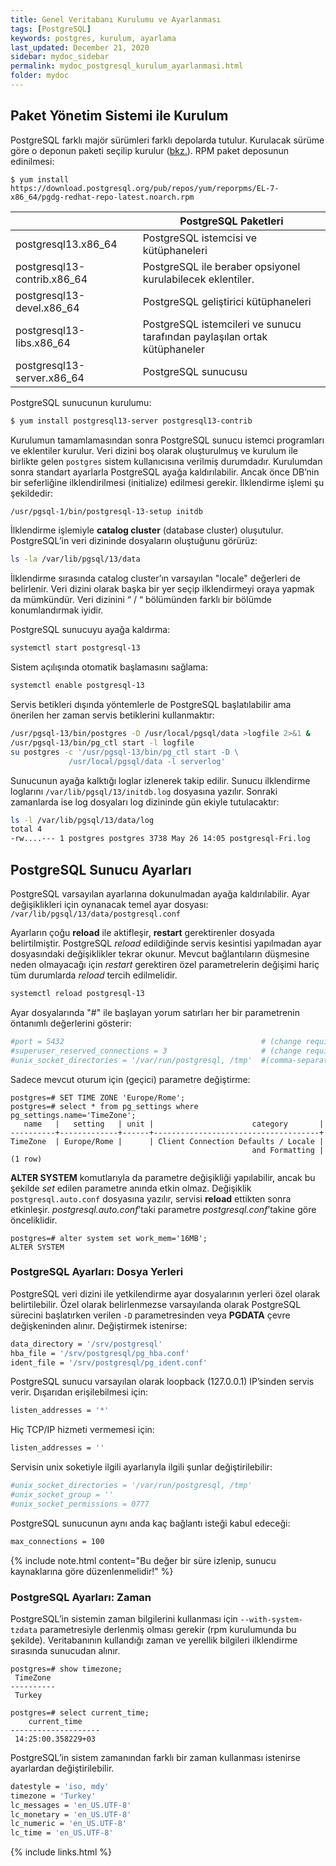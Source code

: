 ```yaml
---
title: Genel Veritabanı Kurulumu ve Ayarlanması
tags: [PostgreSQL]
keywords: postgres, kurulum, ayarlama
last_updated: December 21, 2020
sidebar: mydoc_sidebar
permalink: mydoc_postgresql_kurulum_ayarlanmasi.html
folder: mydoc
---
```


## Paket Yönetim Sistemi ile Kurulum

PostgreSQL farklı majör sürümleri farklı depolarda tutulur. Kurulacak sürüme göre o deponun paketi seçilip kurulur ([bkz.](https://www.postgresql.org/download/)). RPM paket deposunun edinilmesi:

```shell
$ yum install https://download.postgresql.org/pub/repos/yum/reporpms/EL-7-x86_64/pgdg-redhat-repo-latest.noarch.rpm
```

|| PostgreSQL Paketleri |
|-------|--------|
| postgresql13.x86_64 | PostgreSQL istemcisi ve kütüphaneleri |
| postgresql13-contrib.x86_64 | PostgreSQL ile beraber opsiyonel kurulabilecek eklentiler. |
| postgresql13-devel.x86_64 | PostgreSQL geliştirici kütüphaneleri |
| postgresql13-libs.x86_64| PostgreSQL istemcileri ve sunucu tarafından paylaşılan ortak kütüphaneler |
| postgresql13-server.x86_64 | PostgreSQL sunucusu |

PostgreSQL sunucunun kurulumu:

```sh
$ yum install postgresql13-server postgresql13-contrib
```

Kurulumun tamamlamasından sonra PostgreSQL sunucu istemci programları ve eklentiler kurulur. Veri dizini boş olarak oluşturulmuş ve kurulum ile birlikte gelen `postgres` sistem kullanıcısına verilmiş durumdadır. Kurulumdan sonra standart ayarlarla PostgreSQL ayağa kaldırılabilir. Ancak önce DB’nin bir seferliğine ilklendirilmesi (initialize) edilmesi gerekir. İlklendirme işlemi şu şekildedir:

```sh
/usr/pgsql-1/bin/postgresql-13-setup initdb
```

İlklendirme işlemiyle **catalog cluster** (database cluster) oluşutulur. PostgreSQL’in veri dizininde dosyaların oluştuğunu görürüz:

```sh
ls -la /var/lib/pgsql/13/data
```

İlklendirme sırasında catalog cluster’ın varsayılan "locale" değerleri de belirlenir. Veri dizini olarak başka bir yer seçip ilklendirmeyi oraya yapmak da mümkündür. Veri dizinini “ / “ bölümünden farklı bir bölümde konumlandırmak iyidir.

PostgreSQL sunucuyu ayağa kaldırma:

```sh
systemctl start postgresql-13
```

Sistem açılışında otomatik başlamasını sağlama:

```sh
systemctl enable postgresql-13
```

Servis betikleri dışında yöntemlerle de PostgreSQL başlatılabilir ama önerilen her zaman servis betiklerini kullanmaktır:

```sh
/usr/pgsql-13/bin/postgres -D /usr/local/pgsql/data >logfile 2>&1 &
/usr/pgsql-13/bin/pg_ctl start -l logfile
su postgres -c '/usr/pgsql-13/bin/pg_ctl start -D \
             /usr/local/pgsql/data -l serverlog'
```

Sunucunun ayağa kalktığı loglar izlenerek takip edilir. Sunucu ilklendirme loglarını ``/var/lib/pgsql/13/initdb.log`` dosyasına yazılır. Sonraki zamanlarda ise log dosyaları log dizininde gün ekiyle tutulacaktır:

```sh
ls -l /var/lib/pgsql/13/data/log
total 4
-rw....--- 1 postgres postgres 3738 May 26 14:05 postgresql-Fri.log
```

## PostgreSQL Sunucu Ayarları

PostgreSQL varsayılan ayarlarına dokunulmadan ayağa kaldırılabilir. Ayar değişiklikleri için oynanacak temel ayar dosyası: `/var/lib/pgsql/13/data/postgresql.conf`

Ayarların çoğu **reload** ile aktifleşir, **restart** gerektirenler dosyada belirtilmiştir. PostgreSQL *reload* edildiğinde servis kesintisi yapılmadan ayar dosyasındaki değişiklikler tekrar okunur. Mevcut bağlantıların düşmesine neden olmayacağı için *restart* gerektiren özel parametrelerin değişimi hariç tüm durumlarda *reload* tercih edilmelidir.

```sh
systemctl reload postgresql-13
```

Ayar dosyalarında "#" ile başlayan yorum satırları her bir parametrenin öntanımlı değerlerini gösterir:

```yaml
#port = 5432                                            # (change requires restart)
#superuser_reserved_connections = 3                     # (change requires restart)
#unix_socket_directories = '/var/run/postgresql, /tmp'  #(comma-separated list of directories)
```

Sadece mevcut oturum için (geçici) parametre değiştirme:

```text
postgres=# SET TIME ZONE 'Europe/Rome';
postgres=# select * from pg_settings where pg_settings.name='TimeZone';
   name   |   setting   | unit |                      category       |
----------+-------------+------+-------------------------------------+
TimeZone  | Europe/Rome |      | Client Connection Defaults / Locale |
                                                      and Formatting |
(1 row)
```

**ALTER SYSTEM** komutlarıyla da parametre değişikliği yapılabilir, ancak bu şekilde *set* edilen parametre anında etkin olmaz. Değişiklik ``postgresql.auto.conf`` dosyasına yazılır, servisi **reload** ettikten sonra etkinleşir. *postgresql.auto.conf*’taki parametre *postgresql.conf*’takine göre önceliklidir.

```text
postgres=# alter system set work_mem='16MB';
ALTER SYSTEM
```

### PostgreSQL Ayarları: Dosya Yerleri

PostgreSQL veri dizini ile yetkilendirme ayar dosyalarının yerleri özel olarak belirtilebilir. Özel olarak belirlenmezse varsayılanda olarak PostgreSQL sürecini başlatırken verilen ``-D`` parametresinden veya **PGDATA** çevre değişkeninden alınır. Değiştirmek istenirse:

```sh
data_directory = '/srv/postgresql'
hba_file = '/srv/postgresql/pg_hba.conf'
ident_file = '/srv/postgresql/pg_ident.conf'
```

PostgreSQL sunucu varsayılan olarak loopback (127.0.0.1) IP’sinden servis verir. Dışarıdan erişilebilmesi için:

```sh
listen_addresses = '*'
```

Hiç TCP/IP hizmeti vermemesi için:

```sh
listen_addresses = ''
```

Servisin unix soketiyle ilgili ayarlarıyla ilgili şunlar değiştirilebilir:

```yaml
#unix_socket_directories = '/var/run/postgresql, /tmp'
#unix_socket_group = ''
#unix_socket_permissions = 0777
```

PostgreSQL sunucunun aynı anda kaç bağlantı isteği kabul edeceği:

```sh
max_connections = 100
```

{% include note.html content="Bu değer bir süre izlenip, sunucu kaynaklarına göre düzenlenmelidir!" %}

### PostgreSQL Ayarları: Zaman

PostgreSQL’in sistemin zaman bilgilerini kullanması için ``--with-system-tzdata`` parametresiyle derlenmiş olması gerekir (rpm kurulumunda bu şekilde). Veritabanının kullandığı zaman ve yerellik bilgileri ilklendirme sırasında sunucudan alınır.

```text
postgres=# show timezone;
 TimeZone
----------
 Turkey

postgres=# select current_time;
    current_time
--------------------
 14:25:00.358229+03
```

PostgreSQL’in sistem zamanından farklı bir zaman kullanması istenirse ayarlardan değiştirilebilir.

```sh
datestyle = 'iso, mdy'
timezone = 'Turkey'
lc_messages = 'en_US.UTF-8'
lc_monetary = 'en_US.UTF-8'
lc_numeric = 'en_US.UTF-8'
lc_time = 'en_US.UTF-8'
```

{% include links.html %}
